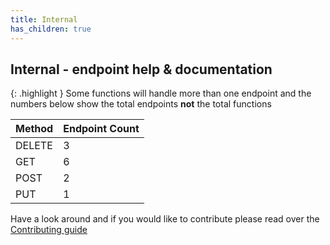 ```yaml
---
title: Internal
has_children: true
---
```


## Internal - endpoint help & documentation

{: .highlight }
Some functions will handle more than one endpoint and the numbers below show the total endpoints **not** the total functions

| **Method** | **Endpoint Count**  |
|------------|---------------------|
| DELETE     | 3       |
| GET        | 6          |
| POST       | 2         |
| PUT        | 1          |

Have a look around and if you would like to contribute please read over the [Contributing guide](https://github.com/Celerium/ITGlue-PowerShellWrapper/blob/master/.github/CONTRIBUTING.md)
